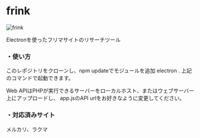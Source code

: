 # frink
![frink](https://user-images.githubusercontent.com/45816906/67444378-4f248a00-f5f8-11e9-94e8-ac546b22a0e5.png)


Electronを使ったフリマサイトのリサーチツール

### ・使い方

このレポジトリをクローンし、npm updateでモジュールを追加
electron .
上記のコマンドで起動できます。

Web APIはPHPが実行できるサーバーをローカルホスト、またはウェブサーバー上にアップロードし、
app.jsのAPI urlをお好きなように変更してください。

### ・対応済みサイト
メルカリ、ラクマ



